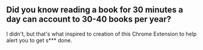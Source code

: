 ## Did you know reading a book for 30 minutes a day can account to 30-40 books per year?

I didn't, but that's what inspired to creation of this Chrome Extension to help alert you to get s*** done.
